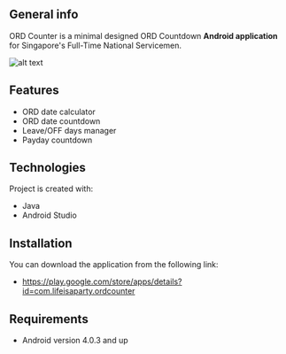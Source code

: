 ## General info
ORD Counter is a minimal designed ORD Countdown **Android application** for Singapore's Full-Time National Servicemen.

![alt text](https://play-lh.googleusercontent.com/KrWtlVObe0-P3ginQMGvoqrwKEvbrwyCZpnCWqgZ2vcR0cdqV-N5CO9L8bfq4D-U2M0=w240-h480-rw)

## Features
* ORD date calculator
* ORD date countdown
* Leave/OFF days manager
* Payday countdown
	
## Technologies
Project is created with:
* Java
* Android Studio

## Installation
You can download the application from the following link:
* https://play.google.com/store/apps/details?id=com.lifeisaparty.ordcounter

## Requirements
* Android version 4.0.3 and up
